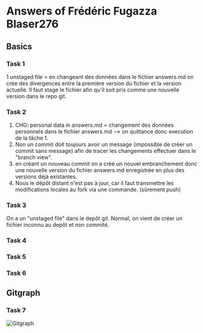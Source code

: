 # Answers of Frédéric Fugazza Blaser276

## Basics
### Task 1
1 unstaged file = en changeant des données dans le fichier answers.md on crée des divergences entre la première version du fichier et la version actuelle. Il faut stage le fichier afin qu'il soit pris comme une nouvelle version dans le repo git.
### Task 2
1. CHG: personal data in answers.md = changement des données personnels dans le fichier answers.md --> on quittance donc execution de la tâche 1.
2. Non un commit doit toujours avoir un message (impossible de créer un commit sans message) afin de tracer les changements effectuer dans le "branch view".
3. en créant un nouveau commit on a créé un nouvel embranchement donc une nouvelle version du fichier answers.md enregistrée en plus des versions déjà existantes.
4. Nous le dépôt distant n'est pas à jour, car il faut transmettre les modifications locales au fork via une commande. (sûrement push)
### Task 3
On a un "unstaged file" dans le depôt git. Normal, on vient de créer un fichier inconnu au depôt et non commité.
### Task 4

### Task 5

### Task 6

## Gitgraph

### Task 7

![Gitgraph](img/gitgraph.svg)